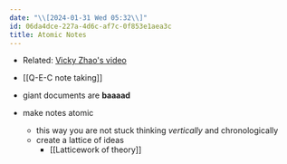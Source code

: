 ```yaml
---
date: "\\[2024-01-31 Wed 05:32\\]"
id: 06da4dce-227a-4d6c-af7c-0f853e1aea3c
title: Atomic Notes
---
```


- Related: [Vicky Zhao's video](https://www.youtube.com/watch?v=5O46Rqh5zHE)

- [[Q-E-C note taking]]

- giant documents are **baaaad**

- make notes atomic

  - this way you are not stuck thinking *vertically* and chronologically
  - create a lattice of ideas
    - [[Latticework of theory]]
